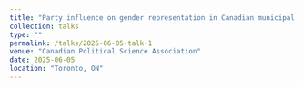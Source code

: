 ```yaml
---
title: "Party influence on gender representation in Canadian municipal politics"
collection: talks
type: ""
permalink: /talks/2025-06-05-talk-1
venue: "Canadian Political Science Association"
date: 2025-06-05
location: "Toronto, ON"
---
```

